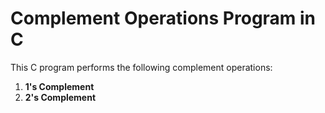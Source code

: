 # Complement Operations Program in C

This C program performs the following complement operations:

1. **1's Complement**
2. **2's Complement**
